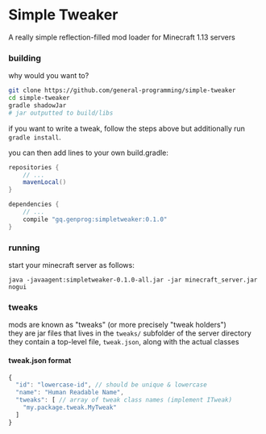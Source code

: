 # Simple Tweaker

A really simple reflection-filled mod loader for Minecraft 1.13 servers

### building

why would you want to?
```sh
git clone https://github.com/general-programming/simple-tweaker
cd simple-tweaker
gradle shadowJar
# jar outputted to build/libs
```

if you want to write a tweak, follow the steps above but additionally run `gradle install`.

you can then add lines to your own build.gradle:

```groovy
repositories {
    // ...
    mavenLocal()
}

dependencies {
    // ...
    compile "gq.genprog:simpletweaker:0.1.0"
}
```

### running

start your minecraft server as follows:
```
java -javaagent:simpletweaker-0.1.0-all.jar -jar minecraft_server.jar nogui
```

### tweaks

mods are known as "tweaks" (or more precisely "tweak holders")  
they are jar files that lives in the `tweaks/` subfolder of the server directory  
they contain a top-level file, `tweak.json`, along with the actual classes

#### tweak.json format

```js
{
  "id": "lowercase-id", // should be unique & lowercase
  "name": "Human Readable Name",
  "tweaks": [ // array of tweak class names (implement ITweak)
    "my.package.tweak.MyTweak"
  ]
}
```
